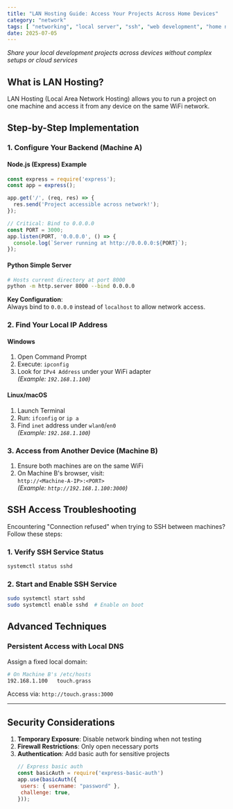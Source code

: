 ```yaml
---
title: "LAN Hosting Guide: Access Your Projects Across Home Devices"
category: "network"
tags: [ "networking", "local server", "ssh", "web development", "home networking"]
date: 2025-07-05
---
```


*Share your local development projects across devices without complex setups or cloud services*


## **What is LAN Hosting?**
LAN Hosting (Local Area Network Hosting) allows you to run a project on one machine and access it from any device on the same WiFi network. 

## **Step-by-Step Implementation**

### 1. Configure Your Backend (Machine A)
#### **Node.js (Express) Example**
```javascript
const express = require('express');
const app = express();

app.get('/', (req, res) => {
  res.send('Project accessible across network!');
});

// Critical: Bind to 0.0.0.0
const PORT = 3000;
app.listen(PORT, '0.0.0.0', () => {
  console.log(`Server running at http://0.0.0.0:${PORT}`);
});
```

#### **Python Simple Server**
```bash
# Hosts current directory at port 8000
python -m http.server 8000 --bind 0.0.0.0
```

**Key Configuration**:  
Always bind to `0.0.0.0` instead of `localhost` to allow network access.


### 2. Find Your Local IP Address
#### **Windows**
1. Open Command Prompt
2. Execute: `ipconfig`
3. Look for `IPv4 Address` under your WiFi adapter  
   *(Example: `192.168.1.100`)*

#### **Linux/macOS**
1. Launch Terminal
2. Run: `ifconfig` or `ip a`
3. Find `inet` address under `wlan0`/`en0`  
   *(Example: `192.168.1.100`)*


### 3. Access from Another Device (Machine B)
1. Ensure both machines are on the same WiFi
2. On Machine B's browser, visit:  
   `http://<Machine-A-IP>:<PORT>`  
   *(Example: `http://192.168.1.100:3000`)*


## **SSH Access Troubleshooting**
Encountering "Connection refused" when trying to SSH between machines? Follow these steps:

### 1. Verify SSH Service Status
```bash
systemctl status sshd
```

### 2. Start and Enable SSH Service
```bash
sudo systemctl start sshd
sudo systemctl enable sshd  # Enable on boot
```

## **Advanced Techniques**

### Persistent Access with Local DNS
Assign a fixed local domain:
```bash
# On Machine B's /etc/hosts
192.168.1.100   touch.grass
```
Access via: `http://touch.grass:3000`

---

## **Security Considerations**
1. **Temporary Exposure**: Disable network binding when not testing
2. **Firewall Restrictions**: Only open necessary ports
3. **Authentication**: Add basic auth for sensitive projects
   ```javascript
   // Express basic auth
   const basicAuth = require('express-basic-auth')
   app.use(basicAuth({
    users: { username: "password" },
    challenge: true,
   }));
   ```

